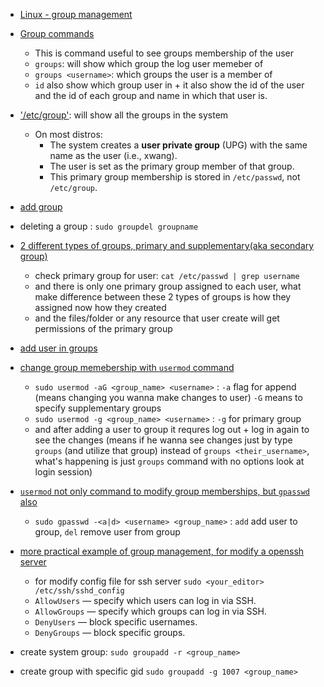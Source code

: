 - [Linux - group management](https://youtu.be/GnlgAD8-GhE?si=nlBWl78SDgx97jw6&t=117)

- [Group commands](https://youtu.be/GnlgAD8-GhE?si=X_GgmJFV9qYimHO2&t=217)
    - This is command useful to see groups membership of the user
    - `groups`: will show which group the log user memeber of
    - `groups <username>`: which groups the user is a member of 
    - `id` also show which group user in + it also show the id of the user and the id of each group and name in which that user is.

- ['/etc/group'](https://youtu.be/GnlgAD8-GhE?si=N31GYeDIfGMt2rNu&t=347): will show all the groups in the system
    - On most distros: 
        - The system creates a **user private group** (UPG) with the same name as the user (i.e., xwang).
        - The user is set as the primary group member of that group.
        - This primary group membership is stored in `/etc/passwd`, not `/etc/group`.
 

- [add group](https://youtu.be/GnlgAD8-GhE?si=n8BpGD2dfGZs4Cte&t=577)
    
- deleting a group : `sudo groupdel groupname` 

- [2 different types of groups, primary and supplementary(aka secondary group)](https://youtu.be/GnlgAD8-GhE?si=yYb8Jz-ziGhmOALd&t=667)   
    - check primary group for user: `cat /etc/passwd | grep username`
    - and there is only one primary group assigned to each user, what make difference between these 2 types of groups is how they assigned now how they created
    - and the files/folder or any resource that user create will get permissions of the primary group 

- [add user in groups](https://youtu.be/GnlgAD8-GhE?si=ShCRHBOM2fsIg8NG&t=837) 

- [change group memebership with `usermod` command](https://youtu.be/GnlgAD8-GhE?si=lGbDzP8ocFyL264n&t=847)
    - `sudo usermod -aG <group_name> <username>` : `-a` flag for append (means changing you wanna make changes to user) `-G` means to specify supplementary groups
    - `sudo usermod -g <group_name> <username>` : `-g` for primary group
    - and after adding a user to group it requres log out + log in again to see the changes (means if he wanna see changes just by type `groups` (and utilize that group) instead of `groups <their_username>`, what's happening is just `groups` command with no options look at login session)


- [`usermod` not only command to modify group memberships, but `gpasswd` also](https://youtu.be/GnlgAD8-GhE?si=sLdcnJHdeeTpicNQ&t=1057)

    - `sudo gpasswd -<a|d> <username> <group_name>` : `add` add user to group, `del` remove user from group

- [more practical example of group management, for modify a openssh server](https://youtu.be/GnlgAD8-GhE?si=Q1a2I1lRJZ-ucbZZ&t=1117)
    - for modify config file for ssh server `sudo <your_editor> /etc/ssh/sshd_config`
    - `AllowUsers` — specify which users can log in via SSH.
    - `AllowGroups` — specify which groups can log in via SSH.
    - `DenyUsers` — block specific usernames.
    - `DenyGroups` — block specific groups.

- create system group: `sudo groupadd -r <group_name>`

- create group with specific gid `sudo groupadd -g 1007 <group_name>` 